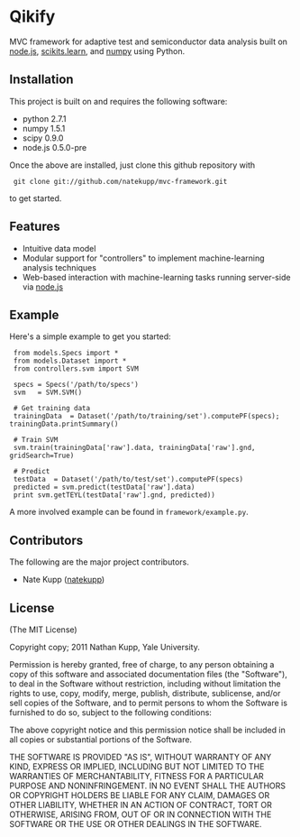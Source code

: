 
# Qikify
      
  MVC framework for adaptive test and semiconductor data analysis
  built on [node.js](http://nodejs.org), [scikits.learn](http://scikit-learn.sourceforge.net/), and
  [numpy](http://numpy.scipy.org/) using Python.


## Installation

  This project is built on and requires the following software:  
  
  * python 2.7.1
  * numpy 1.5.1
  * scipy 0.9.0
  * node.js 0.5.0-pre

  Once the above are installed, just clone this github repository with

     git clone git://github.com/natekupp/mvc-framework.git

  to get started.

## Features

  * Intuitive data model
  * Modular support for "controllers" to implement machine-learning analysis techniques
  * Web-based interaction with machine-learning tasks running server-side via [node.js](http://nodejs.org)

## Example
Here's a simple example to get you started:

     from models.Specs import *
     from models.Dataset import *
     from controllers.svm import SVM
	 
	 specs = Specs('/path/to/specs')
	 svm   = SVM.SVM()
	 
	 # Get training data
	 trainingData  = Dataset('/path/to/training/set').computePF(specs); trainingData.printSummary()
	 
	 # Train SVM
	 svm.train(trainingData['raw'].data, trainingData['raw'].gnd, gridSearch=True)
	 
	 # Predict
	 testData  = Dataset('/path/to/test/set').computePF(specs)
	 predicted = svm.predict(testData['raw'].data)
	 print svm.getTEYL(testData['raw'].gnd, predicted))

A more involved example can be found in `framework/example.py`.

## Contributors

The following are the major project contributors.

  * Nate Kupp ([natekupp](https://github.com/natekupp))

## License 

(The MIT License)

Copyright copy; 2011 Nathan Kupp, Yale University.

Permission is hereby granted, free of charge, to any person obtaining a copy
of this software and associated documentation files (the "Software"), to deal
in the Software without restriction, including without limitation the rights
to use, copy, modify, merge, publish, distribute, sublicense, and/or sell
copies of the Software, and to permit persons to whom the Software is
furnished to do so, subject to the following conditions:

The above copyright notice and this permission notice shall be included in
all copies or substantial portions of the Software.

THE SOFTWARE IS PROVIDED "AS IS", WITHOUT WARRANTY OF ANY KIND, EXPRESS OR
IMPLIED, INCLUDING BUT NOT LIMITED TO THE WARRANTIES OF MERCHANTABILITY,
FITNESS FOR A PARTICULAR PURPOSE AND NONINFRINGEMENT. IN NO EVENT SHALL THE
AUTHORS OR COPYRIGHT HOLDERS BE LIABLE FOR ANY CLAIM, DAMAGES OR OTHER
LIABILITY, WHETHER IN AN ACTION OF CONTRACT, TORT OR OTHERWISE, ARISING FROM,
OUT OF OR IN CONNECTION WITH THE SOFTWARE OR THE USE OR OTHER DEALINGS IN
THE SOFTWARE.

